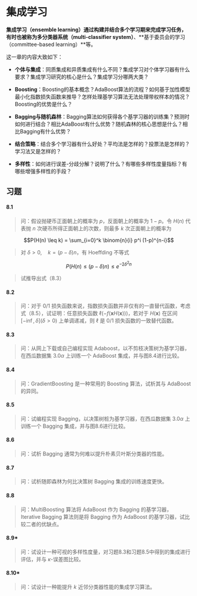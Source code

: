 # 集成学习

**集成学习（ensemble learning）**通过构建并结合多个学习期来完成学习任务，有时也被称为**多分类器系统（multi-classifier system）**、**基于委员会的学习（committee-based learning）**等。

这一章的内容大致如下：

- **个体与集成**：同质集成和异质集成有什么不同？集成学习对个体学习器有什么要求？集成学习研究的核心是什么？集成学习分哪两大类？

- **Boosting**：Boosting的基本概念？AdaBoost算法的流程？如何基于加性模型最小化指数损失函数来推导？怎样处理基学习算法无法处理带权样本的情况？Boosting的优势是什么？

- **Bagging与随机森林**：Bagging算法如何获得各个基学习器的训练集？预测时如何进行结合？相比AdaBoost有什么优势？随机森林的核心思想是什么？相比Bagging有什么优势？

- **结合策略**：结合多个学习器有什么好处？平均法是怎样的？投票法是怎样的？学习法又是怎样的？

- **多样性**：如何进行误差-分歧分解？说明了什么？有哪些多样性度量指标？有哪些增强多样性的手段？

## 习题

#### 8.1

> 问：假设抛硬币正面朝上的概率为 $p$，反面朝上的概率为 $1-p$。令 $H(n)$ 代表抛 $n$ 次硬币所得正面朝上的次数，则最多 $k$ 次正面朝上的概率为

$$P(H(n) \leq k) = \sum_{i=0}^k \binom{n}{i} p^i (1-p)^{n-i}$$

> 对 $\delta > 0,\quad k=(p-\delta)n$，有 Hoeffding 不等式

$$P(H(n) \leq (p-\delta)n) \leq e^{-2\delta^2n}$$

> 试推导出式（8.3）

#### 8.2

> 问：对于 0/1 损失函数来说，指数损失函数并非仅有的一直替代函数，考虑式（8.5），试证明：任意损失函数 $\ell(-f(\mathbf{x}H(\mathbf{x})))$，若对于 $H(\mathbf{x})$ 在区间 $[-\inf,\delta](\delta>0)$ 上单调递减，则 $\ell$ 是 0/1 损失函数的一致替代函数。


#### 8.3

> 问：从网上下载或自己编程实现 Adaboost，以不剪枝决策树为基学习器，在西瓜数据集 3.0$\alpha$ 上训练一个 AdaBoost 集成，并与图8.4进行比较。


#### 8.4

> 问：GradientBoosting 是一种常用的 Boosting 算法，试析其与 AdaBoost 的异同。


#### 8.5

> 问：试编程实现 Bagging，以决策树桩为基学习器，在西瓜数据集 3.0$\alpha$ 上训练一个 Bagging 集成，并与图8.6进行比较。


#### 8.6

> 问：试析 Bagging 通常为何难以提升朴素贝叶斯分类器的性能。


#### 8.7

> 问：试析随即森林为何比决策树 Bagging 集成的训练速度更快。


#### 8.8

> 问：MultiBoosting 算法将 AdaBoost 作为 Bagging 的基学习器，Iterative Bagging 算法则是将 Bagging 作为 AdaBoost 的基学习器，试比较二者的优缺点。


#### 8.9*

> 问：试设计一种可视的多样性度量，对习题8.3和习题8.5中得到的集成进行评估，并与 $\kappa$-误差图比较。


#### 8.10*

> 问：试设计一种能提升 $k$ 近邻分类器性能的集成学习算法。



